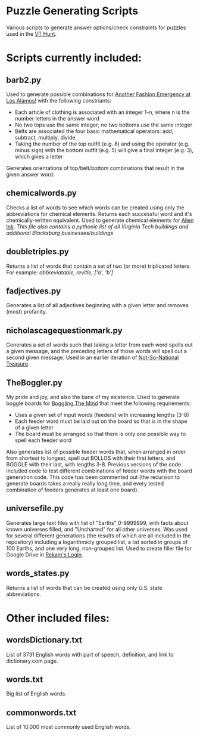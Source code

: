 # Puzzle Generating Scripts
Various scripts to generate answer options/check constraints for puzzles used in the [VT Hunt](https://www.vthunt.com/).

# Scripts currently included:
## barb2.py
Used to generate possible combinations for [Another Fashion Emergency at Los Alamos!](https://www.vthunt.com/past-hunts/march-2024/another-fashion-emergency) with the following constriants:
 - Each article of clothing is associated with an integer 1-n, where n is the number letters in the answer word
 - No two tops use the same integer; no two bottoms use the same integer
 - Belts are associated the four basic mathematical operators: add, subtract, multiply, divide
 - Taking the number of the top outfit (e.g. 8) and using the operator (e.g. minus sign) with the bottom outfit (e.g. 5) will give a final integer (e.g. 3), which gives a letter 

Generates orientations of top/belt/bottom combinations that result in the given answer word.

## chemicalwords.py
Checks a list of words to see which words can be created using only the abbreviations for chemical elements. Returns each successful word and it's chemically-written equivalent. Used to generate chemical elements for [Alien Ink](https://www.vthunt.com/past-hunts/haunt-2023/tattos).
*This file also contains a pythonic list of all Virginia Tech buildings and additional Blacksburg businesses/buildings*

## doubletriples.py
Returns a list of words that contain a set of two (or more) triplicated letters.
For example: *abbreviatable, revitle, ['a', 'b']*

## fadjectives.py
Generates a list of all adjectives beginning with a given letter and removes (most) profanity. 

## nicholascagequestionmark.py
Generates a set of words such that taking a letter from each word spells out a given message, and the preceding letters of those words will spell out a second given message. Used in an earlier iteration of [Not-So-National Treasure](https://www.vthunt.com/past-hunts/hunt-2024/treasure). 

## TheBoggler.py
My pride and joy, and also the bane of my existence. Used to generate boggle boards for [Boggling The Mind](https://www.vthunt.com/past-hunts/hunt-2024/boggle) that meet the following requirements:
- Uses a given set of input words (feeders) with increasing lengths (3-8)
- Each feeder word must be laid out on the board so that is in the shape of a given letter
- The board must be arranged so that there is only one possible way to spell each feeder word

Also generates list of possible feeder words that, when arranged in order from shortest to longest, spell out BOLLOS with their first letters, and BOGGLE with their last, with lengths 3-8. Previous versions of the code included code to test different combinations of feeder words with the board generation code. This code has been commented out (the recursion to generate boards takes a really really long time, and every tested combination of feeders generates at least one board).

## universefile.py
Generates large text files with list of "Earths" 0-9999999, with facts about known universes filled, and "Uncharted" for all other universes. Was used for several different generations (the results of which are all included in the repository) including a logarithmicly grouped list, a list sorted in groups of 100 Earths, and one very long, non-grouped list. Used to create filler file for Google Drive in [Rekam's Login](https://www.vthunt.com/past-hunts/hunt-2023/rekams-login). 

## words_states.py
Returns a list of words that can be created using only U.S. state abbreviations.

# Other included files:
## wordsDictionary.txt
List of 3731 English words with part of speech, definition, and link to dictionary.com page.

## words.txt
Big list of English words.

## commonwords.txt
List of 10,000 most commonly used English words.


